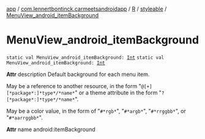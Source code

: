 [app](../../../index.md) / [com.lennertbontinck.carmeetsandroidapp](../../index.md) / [R](../index.md) / [styleable](index.md) / [MenuView_android_itemBackground](./-menu-view_android_item-background.md)

# MenuView_android_itemBackground

`static val MenuView_android_itemBackground: `[`Int`](https://kotlinlang.org/api/latest/jvm/stdlib/kotlin/-int/index.html)
`static val MenuView_android_itemBackground: `[`Int`](https://kotlinlang.org/api/latest/jvm/stdlib/kotlin/-int/index.html)

**Attr**
description Default background for each menu item.

May be a reference to another resource, in the form "`@[+][*package*:]*type*/*name*`" or a theme attribute in the form "`?[*package*:]*type*/*name*`".

May be a color value, in the form of "`#*rgb*`", "`#*argb*`", "`#*rrggbb*`", or "`#*aarrggbb*`".

**Attr**
name android:itemBackground

